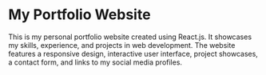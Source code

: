 # My Portfolio Website

This is my personal portfolio website created using React.js. It showcases my skills, experience, and projects in web development. The website features a responsive design, interactive user interface, project showcases, a contact form, and links to my social media profiles.

